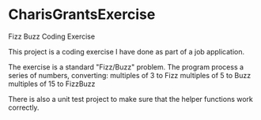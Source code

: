 # CharisGrantsExercise

Fizz Buzz Coding Exercise

This project is a coding exercise I have done as part of a job application.

The exercise is a standard "Fizz/Buzz" problem.
The program process a series of numbers, converting:
    multiples of 3 to Fizz
    multiples of 5 to Buzz
    multiples of 15 to FizzBuzz

There is also a unit test project to make sure that the helper functions work correctly.
